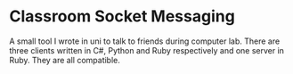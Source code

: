 # Classroom Socket Messaging

A small tool I wrote in uni to talk to friends during computer lab. There are three clients written in C#, Python and Ruby respectively and one server in Ruby. They are all compatible.
